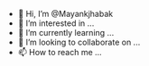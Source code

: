 - 👋 Hi, I’m @Mayankjhabak
- 👀 I’m interested in ...
- 🌱 I’m currently learning ...
- 💞️ I’m looking to collaborate on ...
- 📫 How to reach me ...

<!---
Mayankjhabak/Mayankjhabak is a ✨ special ✨ repository because its `README.md` (this file) appears on your GitHub profile.
You can click the Preview link to take a look at your changes.
--->
